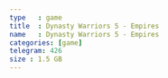 ```yaml
---
type   : game
title  : Dynasty Warriors 5 - Empires
name   : Dynasty Warriors 5 - Empires
categories: [game]
telegram: 426
size : 1.5 GB
---
```



